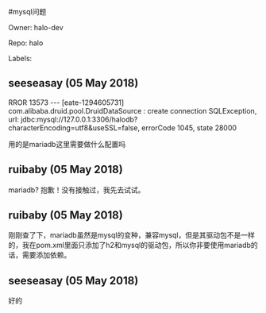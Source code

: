 #mysql问题

Owner: halo-dev

Repo: halo

Labels: 

## seeseasay (05 May 2018)

RROR 13573 --- [eate-1294605731] com.alibaba.druid.pool.DruidDataSource   : create connection SQLException, url: jdbc:mysql://127.0.0.1:3306/halodb?characterEncoding=utf8&useSSL=false, errorCode 1045, state 28000

用的是mariadb这里需要做什么配置吗

## ruibaby (05 May 2018)

mariadb? 抱歉！没有接触过，我先去试试。

## ruibaby (05 May 2018)

刚刚查了下，mariadb虽然是mysql的变种，兼容mysql，但是其驱动包不是一样的，我在pom.xml里面只添加了h2和mysql的驱动包，所以你非要使用mariadb的话，需要添加依赖。

## seeseasay (05 May 2018)

好的

